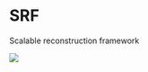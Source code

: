 # SRF
Scalable reconstruction framework

<a href="https://teamcity.tek-pi.com/viewType.html?buildTypeId=Srf_Build&guest=1">
<img src="https://teamcity.tek-pi.com/app/rest/builds/buildType:(id:Srf_Build)/statusIcon"/>
</a>
